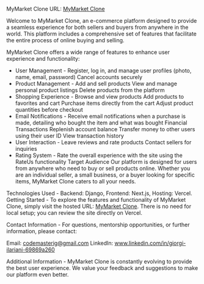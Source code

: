MyMarket Clone
URL: [MyMarket Clone](https://mymarket-delta.vercel.app/)


Welcome to MyMarket Clone, an e-commerce platform designed to provide a seamless experience for both sellers and buyers from anywhere in the world. This platform includes a comprehensive set of features that facilitate the entire process of online buying and selling.

MyMarket Clone offers a wide range of features to enhance user experience and functionality:

* User Management -
Register, log in, and manage user profiles (photo, name, email, password)
Cancel accounts securely
* Product Management -
Add and sell products
View and manage personal product listings
Delete products from the platform
* Shopping Experience -
Browse and view products
Add products to favorites and cart
Purchase items directly from the cart
Adjust product quantities before checkout
* Email Notifications -
Receive email notifications when a purchase is made, detailing who bought the item and what was bought
Financial Transactions
Replenish account balance
Transfer money to other users using their user ID
View transaction history
* User Interaction -
Leave reviews and rate products
Contact sellers for inquiries
* Rating System -
Rate the overall experience with the site using the RateUs functionality
Target Audience
Our platform is designed for users from anywhere who need to buy or sell products online. Whether you are an individual seller, a small business, or a buyer looking for specific items, MyMarket Clone caters to all your needs.

Technologies Used -
Backend: Django,
Frontend: Next.js,
Hosting: Vercel.
Getting Started -
To explore the features and functionality of MyMarket Clone, simply visit the hosted URL: [MyMarket Clone](https://mymarket-delta.vercel.app/). There is no need for local setup; you can review the site directly on Vercel.


Contact Information -
For questions, mentorship opportunities, or further information, please contact:

Email: codemasterig@gmail.com
LinkedIn: www.linkedin.com/in/giorgi-ilariani-69869a260

Additional Information -
MyMarket Clone is constantly evolving to provide the best user experience. We value your feedback and suggestions to make our platform even better.
